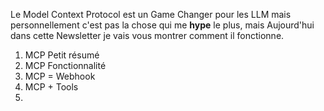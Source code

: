 Le Model Context Protocol est un Game Changer pour les LLM mais personnellement c'est pas la chose qui me **hype** le plus, mais Aujourd'hui dans cette Newsletter je vais vous montrer comment il fonctionne.

1. MCP Petit résumé
2. MCP Fonctionnalité
3. MCP = Webhook
4. MCP + Tools
5. 
